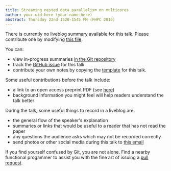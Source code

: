 ```yaml
---
title: Streaming nested data parallelism on multicores
author: your-uid-here (your-name-here)
abstract: Thursday 22nd 1520-1545 PM (FHPC 2016)
---
```


There is currently no liveblog summary available for this talk. Please contribute one by modifying [this file](https://github.com/ocamllabs/icfp2016-blog/blob/master/FHPC/streaming-nested-data-parallel.md).

You can:
* view in-progress summaries [in the Git repository](https://github.com/ocamllabs/icfp2016-blog/tree/master/FHPC/streaming-nested-data-parallel/)
* track the [GitHub issue](https://github.com/ocamllabs/icfp2016-blog/issues/119) for this talk
* contribute your own notes by copying the [template](streaming-nested-data-parallel/template.md) for this talk.

Some useful contributions before the talk include:
* a link to an open access preprint PDF (see [here](https://github.com/gasche/icfp2016-papers))
* background information you might feel will help readers understand the talk better

During the talk, some useful things to record in a liveblog are:
* the general flow of the speaker's explanation
* summaries or links that would be useful to a reader that has not read the paper
* any questions the audience asks which may not be recorded correctly
* send photos or other social media during this talk to [this email](mailto:icfp16.photos@gmail.com?subject=FHPC:streaming-nested-data-parallel)

If you find yourself confused by Git, you are not alone. Find a nearby functional progammer
to assist you with the fine art of issuing a [pull request](https://help.github.com/articles/about-pull-requests/).

